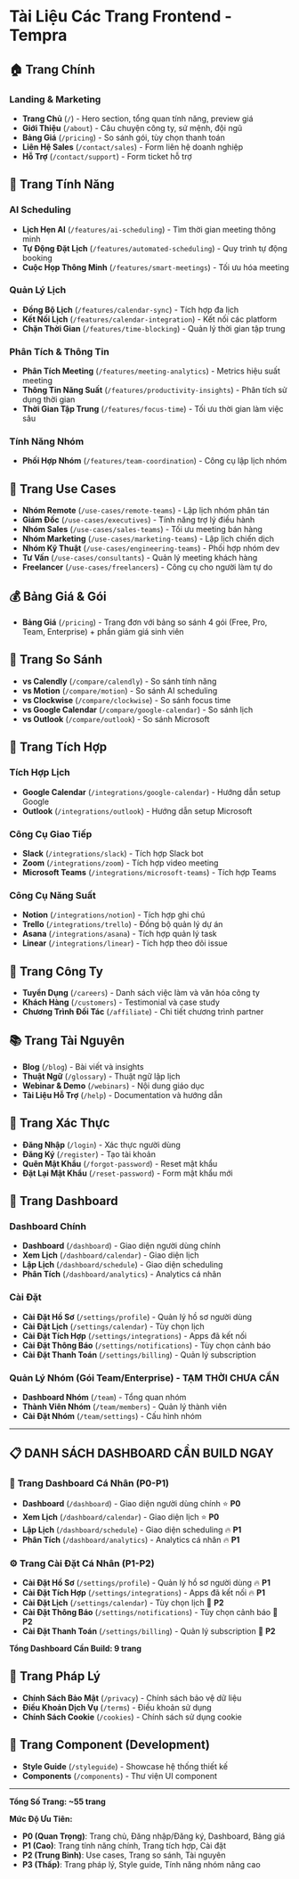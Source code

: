 # Tài Liệu Các Trang Frontend - Tempra

## 🏠 Trang Chính

### Landing & Marketing
- **Trang Chủ** (`/`) - Hero section, tổng quan tính năng, preview giá
- **Giới Thiệu** (`/about`) - Câu chuyện công ty, sứ mệnh, đội ngũ
- **Bảng Giá** (`/pricing`) - So sánh gói, tùy chọn thanh toán
- **Liên Hệ Sales** (`/contact/sales`) - Form liên hệ doanh nghiệp
- **Hỗ Trợ** (`/contact/support`) - Form ticket hỗ trợ

## 🎯 Trang Tính Năng

### AI Scheduling
- **Lịch Hẹn AI** (`/features/ai-scheduling`) - Tìm thời gian meeting thông minh
- **Tự Động Đặt Lịch** (`/features/automated-scheduling`) - Quy trình tự động booking
- **Cuộc Họp Thông Minh** (`/features/smart-meetings`) - Tối ưu hóa meeting

### Quản Lý Lịch
- **Đồng Bộ Lịch** (`/features/calendar-sync`) - Tích hợp đa lịch
- **Kết Nối Lịch** (`/features/calendar-integration`) - Kết nối các platform
- **Chặn Thời Gian** (`/features/time-blocking`) - Quản lý thời gian tập trung

### Phân Tích & Thông Tin
- **Phân Tích Meeting** (`/features/meeting-analytics`) - Metrics hiệu suất meeting
- **Thông Tin Năng Suất** (`/features/productivity-insights`) - Phân tích sử dụng thời gian
- **Thời Gian Tập Trung** (`/features/focus-time`) - Tối ưu thời gian làm việc sâu

### Tính Năng Nhóm
- **Phối Hợp Nhóm** (`/features/team-coordination`) - Công cụ lập lịch nhóm

## 👥 Trang Use Cases

- **Nhóm Remote** (`/use-cases/remote-teams`) - Lập lịch nhóm phân tán
- **Giám Đốc** (`/use-cases/executives`) - Tính năng trợ lý điều hành
- **Nhóm Sales** (`/use-cases/sales-teams`) - Tối ưu meeting bán hàng
- **Nhóm Marketing** (`/use-cases/marketing-teams`) - Lập lịch chiến dịch
- **Nhóm Kỹ Thuật** (`/use-cases/engineering-teams`) - Phối hợp nhóm dev
- **Tư Vấn** (`/use-cases/consultants`) - Quản lý meeting khách hàng
- **Freelancer** (`/use-cases/freelancers`) - Công cụ cho người làm tự do

## 💰 Bảng Giá & Gói

- **Bảng Giá** (`/pricing`) - Trang đơn với bảng so sánh 4 gói (Free, Pro, Team, Enterprise) + phần giảm giá sinh viên

## 🔄 Trang So Sánh

- **vs Calendly** (`/compare/calendly`) - So sánh tính năng
- **vs Motion** (`/compare/motion`) - So sánh AI scheduling
- **vs Clockwise** (`/compare/clockwise`) - So sánh focus time
- **vs Google Calendar** (`/compare/google-calendar`) - So sánh lịch
- **vs Outlook** (`/compare/outlook`) - So sánh Microsoft

## 🔌 Trang Tích Hợp

### Tích Hợp Lịch
- **Google Calendar** (`/integrations/google-calendar`) - Hướng dẫn setup Google
- **Outlook** (`/integrations/outlook`) - Hướng dẫn setup Microsoft

### Công Cụ Giao Tiếp
- **Slack** (`/integrations/slack`) - Tích hợp Slack bot
- **Zoom** (`/integrations/zoom`) - Tích hợp video meeting
- **Microsoft Teams** (`/integrations/microsoft-teams`) - Tích hợp Teams

### Công Cụ Năng Suất
- **Notion** (`/integrations/notion`) - Tích hợp ghi chú
- **Trello** (`/integrations/trello`) - Đồng bộ quản lý dự án
- **Asana** (`/integrations/asana`) - Tích hợp quản lý task
- **Linear** (`/integrations/linear`) - Tích hợp theo dõi issue

## 🏢 Trang Công Ty

- **Tuyển Dụng** (`/careers`) - Danh sách việc làm và văn hóa công ty
- **Khách Hàng** (`/customers`) - Testimonial và case study
- **Chương Trình Đối Tác** (`/affiliate`) - Chi tiết chương trình partner

## 📚 Trang Tài Nguyên

- **Blog** (`/blog`) - Bài viết và insights
- **Thuật Ngữ** (`/glossary`) - Thuật ngữ lập lịch
- **Webinar & Demo** (`/webinars`) - Nội dung giáo dục
- **Tài Liệu Hỗ Trợ** (`/help`) - Documentation và hướng dẫn

## 🔐 Trang Xác Thực

- **Đăng Nhập** (`/login`) - Xác thực người dùng
- **Đăng Ký** (`/register`) - Tạo tài khoản
- **Quên Mật Khẩu** (`/forgot-password`) - Reset mật khẩu
- **Đặt Lại Mật Khẩu** (`/reset-password`) - Form mật khẩu mới

## 📱 Trang Dashboard

### Dashboard Chính
- **Dashboard** (`/dashboard`) - Giao diện người dùng chính
- **Xem Lịch** (`/dashboard/calendar`) - Giao diện lịch
- **Lập Lịch** (`/dashboard/schedule`) - Giao diện scheduling
- **Phân Tích** (`/dashboard/analytics`) - Analytics cá nhân

### Cài Đặt
- **Cài Đặt Hồ Sơ** (`/settings/profile`) - Quản lý hồ sơ người dùng
- **Cài Đặt Lịch** (`/settings/calendar`) - Tùy chọn lịch
- **Cài Đặt Tích Hợp** (`/settings/integrations`) - Apps đã kết nối
- **Cài Đặt Thông Báo** (`/settings/notifications`) - Tùy chọn cảnh báo
- **Cài Đặt Thanh Toán** (`/settings/billing`) - Quản lý subscription

### Quản Lý Nhóm (Gói Team/Enterprise) - TẠM THỜI CHƯA CẦN
- **Dashboard Nhóm** (`/team`) - Tổng quan nhóm
- **Thành Viên Nhóm** (`/team/members`) - Quản lý thành viên
- **Cài Đặt Nhóm** (`/team/settings`) - Cấu hình nhóm

---

## 📋 **DANH SÁCH DASHBOARD CẦN BUILD NGAY**

### 📱 **Trang Dashboard Cá Nhân (P0-P1)**
- **Dashboard** (`/dashboard`) - Giao diện người dùng chính ⭐ **P0**
- **Xem Lịch** (`/dashboard/calendar`) - Giao diện lịch ⭐ **P0**
- **Lập Lịch** (`/dashboard/schedule`) - Giao diện scheduling 🔥 **P1**
- **Phân Tích** (`/dashboard/analytics`) - Analytics cá nhân 🔥 **P1**

### ⚙️ **Trang Cài Đặt Cá Nhân (P1-P2)**
- **Cài Đặt Hồ Sơ** (`/settings/profile`) - Quản lý hồ sơ người dùng 🔥 **P1**
- **Cài Đặt Tích Hợp** (`/settings/integrations`) - Apps đã kết nối 🔥 **P1**
- **Cài Đặt Lịch** (`/settings/calendar`) - Tùy chọn lịch 📝 **P2**
- **Cài Đặt Thông Báo** (`/settings/notifications`) - Tùy chọn cảnh báo 📝 **P2**
- **Cài Đặt Thanh Toán** (`/settings/billing`) - Quản lý subscription 📝 **P2**

**Tổng Dashboard Cần Build: 9 trang**

## 📄 Trang Pháp Lý

- **Chính Sách Bảo Mật** (`/privacy`) - Chính sách bảo vệ dữ liệu
- **Điều Khoản Dịch Vụ** (`/terms`) - Điều khoản sử dụng
- **Chính Sách Cookie** (`/cookies`) - Chính sách sử dụng cookie

## 🎨 Trang Component (Development)

- **Style Guide** (`/styleguide`) - Showcase hệ thống thiết kế
- **Components** (`/components`) - Thư viện UI component

---

**Tổng Số Trang: ~55 trang**

**Mức Độ Ưu Tiên:**
- **P0 (Quan Trọng)**: Trang chủ, Đăng nhập/Đăng ký, Dashboard, Bảng giá
- **P1 (Cao)**: Trang tính năng chính, Trang tích hợp, Cài đặt
- **P2 (Trung Bình)**: Use cases, Trang so sánh, Tài nguyên
- **P3 (Thấp)**: Trang pháp lý, Style guide, Tính năng nhóm nâng cao
